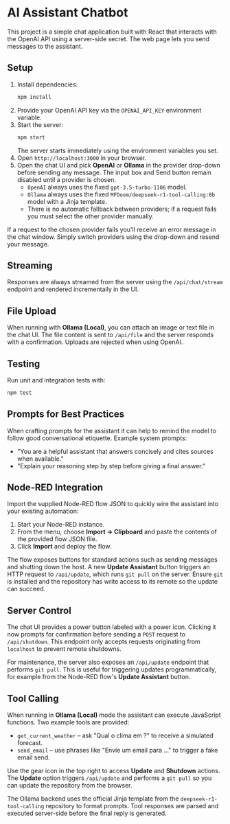 # AI Assistant Chatbot

This project is a simple chat application built with React that interacts with the OpenAI API using a server-side secret. The web page lets you send messages to the assistant.

## Setup

1. Install dependencies:
   ```bash
   npm install
   ```
2. Provide your OpenAI API key via the `OPENAI_API_KEY` environment variable.
3. Start the server:
   ```bash
   npm start
   ```
   The server starts immediately using the environment variables you set.
4. Open `http://localhost:3000` in your browser.
5. Open the chat UI and pick **OpenAI** or **Ollama** in the provider drop-down before sending any message. The input box and Send button remain disabled until a provider is chosen.
   - `OpenAI` always uses the fixed `gpt-3.5-turbo-1106` model.
   - `Ollama` always uses the fixed `MFDoom/deepseek-r1-tool-calling:8b` model with a Jinja template.
   - There is no automatic fallback between providers; if a request fails you must select the other provider manually.

If a request to the chosen provider fails you'll receive an error message in the chat window. Simply switch providers using the drop-down and resend your message.

## Streaming

Responses are always streamed from the server using the `/api/chat/stream` endpoint
and rendered incrementally in the UI.

## File Upload

When running with **Ollama (Local)**, you can attach an image or text file in the chat UI. The file content is sent to `/api/file` and the server responds with a confirmation. Uploads are rejected when using OpenAI.

## Testing

Run unit and integration tests with:
```bash
npm test
```

## Prompts for Best Practices

When crafting prompts for the assistant it can help to remind the model to
follow good conversational etiquette. Example system prompts:

- "You are a helpful assistant that answers concisely and cites sources when available."
- "Explain your reasoning step by step before giving a final answer."



## Node-RED Integration

Import the supplied Node-RED flow JSON to quickly wire the assistant into your existing automation:

1. Start your Node-RED instance.
2. From the menu, choose **Import → Clipboard** and paste the contents of the provided flow JSON file.
3. Click **Import** and deploy the flow.

The flow exposes buttons for standard actions such as sending messages and shutting down the host. A new **Update Assistant** button triggers an HTTP request to `/api/update`, which runs `git pull` on the server. Ensure `git` is installed and the repository has write access to its remote so the update can succeed.

## Server Control

The chat UI provides a power button labeled with a power icon. Clicking it now
prompts for confirmation before sending a `POST` request to `/api/shutdown`. This
endpoint only accepts requests originating from `localhost` to prevent remote
shutdowns.

For maintenance, the server also exposes an `/api/update` endpoint that performs
`git pull`. This is useful for triggering updates programmatically, for example
from the Node-RED flow's **Update Assistant** button.

## Tool Calling

When running in **Ollama (Local)** mode the assistant can execute JavaScript
functions. Two example tools are provided:

- `get_current_weather` – ask "Qual o clima em <cidade>?" to receive a
  simulated forecast.
- `send_email` – use phrases like "Envie um email para ..." to trigger a fake
  email send.

Use the gear icon in the top right to access **Update** and **Shutdown** actions. The **Update** option triggers `/api/update` and performs a `git pull` so you can update the repository from the browser.

The Ollama backend uses the official Jinja template from the `deepseek-r1-tool-calling` repository to format prompts. Tool responses are parsed and executed server-side before the final reply is generated.
